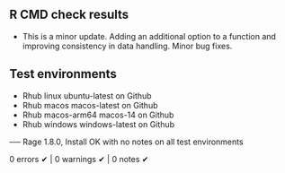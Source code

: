 ## R CMD check results

* This is a minor update. Adding an additional option to a function and improving consistency in data handling. Minor bug fixes.

## Test environments

- Rhub linux ubuntu-latest on Github
- Rhub macos macos-latest on Github
- Rhub macos-arm64 macos-14 on Github
- Rhub windows windows-latest on Github

── Rage 1.8.0, Install OK with no notes on all test environments

0 errors ✔ | 0 warnings ✔ | 0 notes ✔